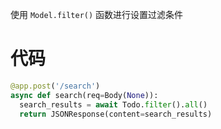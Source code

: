 使用 `Model.filter()` 函数进行设置过滤条件

# 代码

``` python
@app.post('/search')
async def search(req=Body(None)):
  search_results = await Todo.filter().all()
  return JSONResponse(content=search_results)
```



